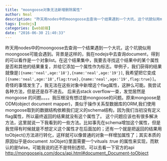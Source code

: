 ```yaml
---
title: "moongoose对象无法新增删除属性"
author: Neal
description: "昨天用nodes中的moongoose去查询一个结果遇到一个大坑，这个坑貌似用moongoose可能会遇到。背景是这样的，我在nodejs中去查询document，得到的可以看作是一个对象list。在这个结果集中，我要去寻找这个结果中的某个属性是否和其他的结果重复，并给它添加一个属性作为标志。举例子，我们获得的结果就像是[{name:'neal',age:'18'},{name:'neal',age"
tags: [nodejs]
categories: [web前端]
date: "2016-06-30 21:40:33"
---
```

昨天用nodes中的moongoose去查询一个结果遇到一个大坑，这个坑貌似用moongoose可能会遇到。背景是这样的，我在nodejs中去查询document，得到的可以看作是一个对象list。在这个结果集中，我要去寻找这个结果中的某个属性是否和其他的结果重复，并给它添加一个属性作为标志。举例子，我们获得的结果就像是```[{name:'neal',age:'18'},{name:'neal',age:'19'}]```,
我希望把它变成```[{name:'neal',age:'18',flag:true},{name:'neal',age:'19',flag:true}]```。奇怪的事情发生了，我无法在这些对象中新增这个flag属性，这肿么可能。我尝试各种方法，但是还是存不进去。
后来去stack overflow一查，发觉居然是mongoose  的问题。。。。我压根没有想过是mongoose的问题。原来mongoose是ODM(object document mapper)，类似于操作关系型数据库的ORM,我们使用mongoose取到的数据结构依赖我们定义的schema结构，因为我们当初没有定义flag属性，所以最终返回的结果就没有这个属性了。
这个问题应该也有很多解决方法，这里就说一下我看到的一些方法。比如事先在schema增加这个属性，但是我觉得有时候就是不想定义这个属性才在后面加的；还有一个就是把返回的结果用toObject()方法进行转化，这样就可以像普通的对象一样增加属性了；其实本质的原因似乎是document .toObjet()里面需要一个vituals :true 的属性来实现，而默认的是false。可能我说的还不是特别透彻，可以去看一下官方的api http://mongoosejs.com/docs/api.html#document_Document-toObject